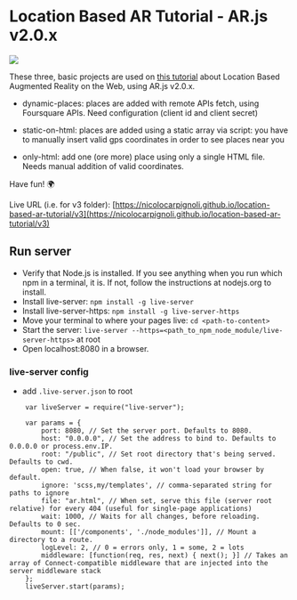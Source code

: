 # Location Based AR Tutorial - AR.js v2.0.x

<img src="https://miro.medium.com/max/2476/1*IymrgzbXR9j7TCqT3GSLNg.png">

These three, basic projects are used on [this tutorial](https://medium.com/chialab-open-source/build-your-location-based-augmented-reality-web-app-c2442e716564) about Location Based Augmented Reality on the Web, using AR.js v2.0.x.

* dynamic-places: places are added with remote APIs fetch, using Foursquare APIs. Need configuration (client id and client secret)

* static-on-html: places are added using a static array via script: you have to manually insert valid gps coordinates in order to see places near you

*  only-html: add one (ore more) place using only a single HTML file. Needs manual addition of valid coordinates.

Have fun! 🌍

Live URL (i.e. for v3 folder): [https://nicolocarpignoli.github.io/location-based-ar-tutorial/v3](https://nicolocarpignoli.github.io/location-based-ar-tutorial/v3)

## Run server

+ Verify that Node.js is installed. If you see anything when you run which npm in a terminal, it is. If not, follow the instructions at nodejs.org to install.
+ Install live-server: `npm install -g live-server`
+ Install live-server-https: `npm install -g live-server-https`
+ Move your terminal to where your pages live: `cd <path-to-content>`
+ Start the server: `live-server --https=<path_to_npm_node_module/live-server-https>` at root
+ Open localhost:8080 in a browser.

### live-server config
+ add `.live-server.json` to root

```
    var liveServer = require("live-server");

    var params = {
        port: 8080, // Set the server port. Defaults to 8080.
        host: "0.0.0.0", // Set the address to bind to. Defaults to 0.0.0.0 or process.env.IP.
        root: "/public", // Set root directory that's being served. Defaults to cwd.
        open: true, // When false, it won't load your browser by default.
        ignore: 'scss,my/templates', // comma-separated string for paths to ignore
        file: "ar.html", // When set, serve this file (server root relative) for every 404 (useful for single-page applications)
        wait: 1000, // Waits for all changes, before reloading. Defaults to 0 sec.
        mount: [['/components', './node_modules']], // Mount a directory to a route.
        logLevel: 2, // 0 = errors only, 1 = some, 2 = lots
        middleware: [function(req, res, next) { next(); }] // Takes an array of Connect-compatible middleware that are injected into the server middleware stack
    };
    liveServer.start(params);
```